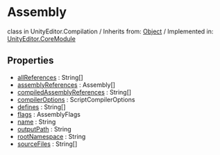# Assembly
class in UnityEditor.Compilation
 / Inherits from: <a href="https://docs.unity3d.com/6000.1/Documentation/ScriptReference/Object.html">Object</a> / Implemented in: <a href="https://docs.unity3d.com/6000.1/Documentation/ScriptReference/UnityEditor.CoreModule.html">UnityEditor.CoreModule</a>

## Properties
- <a href="https://docs.unity3d.com/6000.1/Documentation/ScriptReference/Assembly-allReferences.html">allReferences</a> : String[]
- <a href="https://docs.unity3d.com/6000.1/Documentation/ScriptReference/Assembly-assemblyReferences.html">assemblyReferences</a> : Assembly[]
- <a href="https://docs.unity3d.com/6000.1/Documentation/ScriptReference/Assembly-compiledAssemblyReferences.html">compiledAssemblyReferences</a> : String[]
- <a href="https://docs.unity3d.com/6000.1/Documentation/ScriptReference/Assembly-compilerOptions.html">compilerOptions</a> : ScriptCompilerOptions
- <a href="https://docs.unity3d.com/6000.1/Documentation/ScriptReference/Assembly-defines.html">defines</a> : String[]
- <a href="https://docs.unity3d.com/6000.1/Documentation/ScriptReference/Assembly-flags.html">flags</a> : AssemblyFlags
- <a href="https://docs.unity3d.com/6000.1/Documentation/ScriptReference/Assembly-name.html">name</a> : String
- <a href="https://docs.unity3d.com/6000.1/Documentation/ScriptReference/Assembly-outputPath.html">outputPath</a> : String
- <a href="https://docs.unity3d.com/6000.1/Documentation/ScriptReference/Assembly-rootNamespace.html">rootNamespace</a> : String
- <a href="https://docs.unity3d.com/6000.1/Documentation/ScriptReference/Assembly-sourceFiles.html">sourceFiles</a> : String[]

